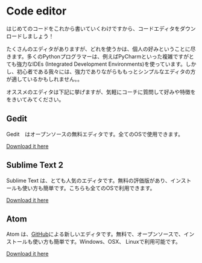 # Code editor

はじめてのコードをこれから書いていくわけですから、コードエディタをダウンロードしましょう！

たくさんのエディタがありますが、どれを使うかは、個人の好みということに尽きます。多くのPythonプログラマーは、例えばPyCharmといった複雑ですがとても強力なIDEs (Integrated Development Environments)を使っています。しかし、初心者である我々には、強力でありながらももっとシンプルなエディタの方が適しているかもしれません。。

オススメのエディタは下記に挙げますが、気軽にコーチに質問して好みや特徴ををきいてみてください。

## Gedit

Gedit　はオープンソースの無料エディタです。全てのOSで使用できます。 

[Download it here](https://wiki.gnome.org/Apps/Gedit#Download)

## Sublime Text 2

Sublime Text は、とても人気のエディタです。無料の評価版があり、インストールも使い方も簡単です。こちらも全てのOSで利用できます。

[Download it here](http://www.sublimetext.com/2)

## Atom

Atom は、[GitHub](http://github.com/)による新しいエディタです。無料で、オープンソースで、インストールも使い方も簡単です。Windows、OSX、 Linuxで利用可能です。

[Download it here](https://atom.io/)
